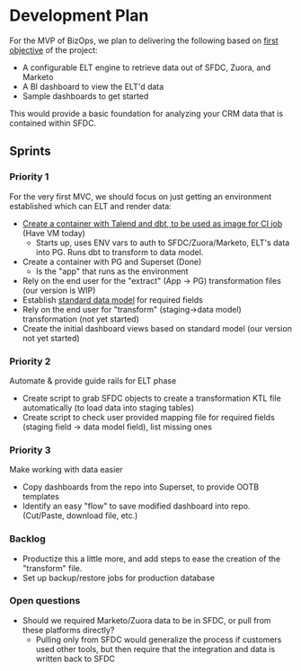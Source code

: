 # Development Plan

For the MVP of BizOps, we plan to delivering the following based on [first objective](../#objectives) of the project:

* A configurable ELT engine to retrieve data out of SFDC, Zuora, and Marketo
* A BI dashboard to view the ELT'd data
* Sample dashboards to get started

This would provide a basic foundation for analyzing your CRM data that is contained within SFDC.

## Sprints

### Priority 1

For the very first MVC, we should focus on just getting an environment established which can ELT and render data:
* [Create a container with Talend and dbt, to be used as image for CI job](https://gitlab.com/gitlab-org/bizops/issues/8) (Have VM today)
  * Starts up, uses ENV vars to auth to SFDC/Zuora/Marketo, ELT's data into PG. Runs dbt to transform to data model.
* Create a container with PG and Superset (Done)
  * Is the "app" that runs as the environment
* Rely on the end user for the "extract" (App -> PG) transformation files (our version is WIP)
* Establish [standard data model](https://gitlab.com/gitlab-org/bizops/issues/9) for required fields
* Rely on the end user for "transform" (staging->data model) transformation (not yet started)
* Create the initial dashboard views based on standard model (our version not yet started)

### Priority 2

Automate & provide guide rails for ELT phase
* Create script to grab SFDC objects to create a transformation KTL file automatically (to load data into staging tables)
* Create script to check user provided mapping file for required fields (staging field -> data model field), list missing ones

### Priority 3

Make working with data easier

* Copy dashboards from the repo into Superset, to provide OOTB templates
* Identify an easy "flow" to save modified dashboard into repo. (Cut/Paste, download file, etc.)

### Backlog

* Productize this a little more, and add steps to ease the creation of the "transform" file.
* Set up backup/restore jobs for production database

### Open questions

* Should we required Marketo/Zuora data to be in SFDC, or pull from these platforms directly?
  * Pulling only from SFDC would generalize the process if customers used other tools, but then require that the integration and data is written back to SFDC

